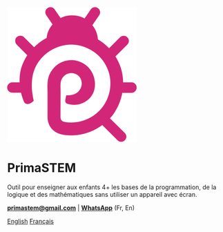 ![logo](images/icon.svg)

# **PrimaSTEM**

Outil pour enseigner aux enfants 4+ les bases de la programmation, de la logique et des mathématiques sans utiliser un appareil avec écran.

[**primastem@gmail.com**](mailto:primastem@gmail.com) | [**WhatsApp**](https://api.whatsapp.com/send?phone=33624950936) (Fr, En)

[English](/en/#)
[Français](/README)

